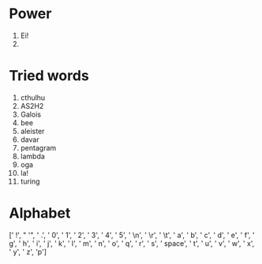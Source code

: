 # Power

1. Ei!  
2. 

# Tried words

1. cthulhu  
2. AS2H2
3. Galois
4. bee
5. aleister
6. davar
7. pentagram
8. lambda
9. oga
10. la!
11. turing


# Alphabet

[' !', " '", ' .', ' 0', ' 1', ' 2', ' 3', ' 4', ' 5',
' \\n', ' \\r', ' \\t',
' a', ' b', ' c', ' d', ' e', ' f', ' g', ' h', ' i', ' j', ' k', ' l', ' m',
' n', ' o', ' q', ' r', ' s', ' space', ' t', ' u', ' v', ' w', ' x', ' y',
' z', 'p']